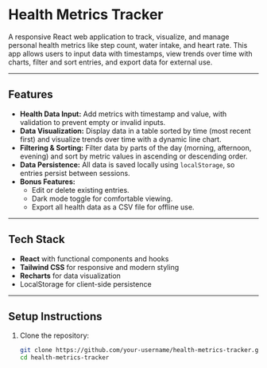 # Health Metrics Tracker

A responsive React web application to track, visualize, and manage personal health metrics like step count, water intake, and heart rate. This app allows users to input data with timestamps, view trends over time with charts, filter and sort entries, and export data for external use.

---

## Features

- **Health Data Input:** Add metrics with timestamp and value, with validation to prevent empty or invalid inputs.
- **Data Visualization:** Display data in a table sorted by time (most recent first) and visualize trends over time with a dynamic line chart.
- **Filtering & Sorting:** Filter data by parts of the day (morning, afternoon, evening) and sort by metric values in ascending or descending order.
- **Data Persistence:** All data is saved locally using `localStorage`, so entries persist between sessions.
- **Bonus Features:**
  - Edit or delete existing entries.
  - Dark mode toggle for comfortable viewing.
  - Export all health data as a CSV file for offline use.

---

## Tech Stack

- **React** with functional components and hooks
- **Tailwind CSS** for responsive and modern styling
- **Recharts** for data visualization
- LocalStorage for client-side persistence

---

## Setup Instructions

1. Clone the repository:

   ```bash
   git clone https://github.com/your-username/health-metrics-tracker.git
   cd health-metrics-tracker

